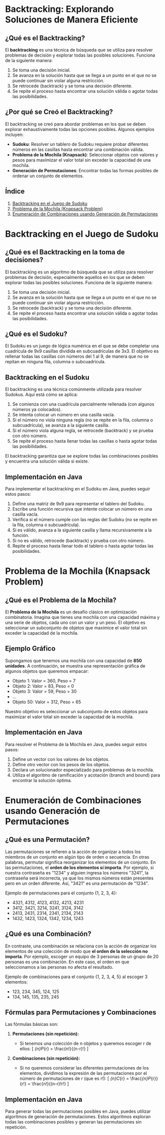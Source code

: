 # Backtracking: Explorando Soluciones de Manera Eficiente

## ¿Qué es el Backtracking?

El **backtracking** es una técnica de búsqueda que se utiliza para resolver problemas de decisión y explorar todas las posibles soluciones. Funciona de la siguiente manera:

1. Se toma una decisión inicial.
2. Se avanza en la solución hasta que se llega a un punto en el que no se puede continuar sin violar alguna restricción.
3. Se retrocede (backtrack) y se toma una decisión diferente.
4. Se repite el proceso hasta encontrar una solución válida o agotar todas las posibilidades.

## ¿Por qué se Creó el Backtracking?

El backtracking se creó para abordar problemas en los que se deben explorar exhaustivamente todas las opciones posibles. Algunos ejemplos incluyen:

- **Sudoku**: Resolver un tablero de Sudoku requiere probar diferentes números en las casillas hasta encontrar una combinación válida.
- **Problema de la Mochila (Knapsack)**: Seleccionar objetos con valores y pesos para maximizar el valor total sin exceder la capacidad de una mochila.
- **Generación de Permutaciones**: Encontrar todas las formas posibles de ordenar un conjunto de elementos.

## Índice

1. [Backtracking en el Juego de Sudoku](#backtracking-en-el-juego-de-sudoku)
2. [Problema de la Mochila (Knapsack Problem)](#problema-de-la-mochila-knapsack-problem)
3. [Enumeración de Combinaciones usando Generación de Permutaciones](#enumeración-de-combinaciones-usando-generación-de-permutaciones)

# Backtracking en el Juego de Sudoku

## ¿Qué es el Backtracking en la toma de decisiones?

El backtracking es un algoritmo de búsqueda que se utiliza para resolver problemas de decisión, especialmente aquellos en los que se deben explorar todas las posibles soluciones. Funciona de la siguiente manera:

1. Se toma una decisión inicial.
2. Se avanza en la solución hasta que se llega a un punto en el que no se puede continuar sin violar alguna restricción.
3. Se retrocede (backtrack) y se toma una decisión diferente.
4. Se repite el proceso hasta encontrar una solución válida o agotar todas las posibilidades.

## ¿Qué es el Sudoku?

El Sudoku es un juego de lógica numérica en el que se debe completar una cuadrícula de 9x9 casillas dividida en subcuadrículas de 3x3. El objetivo es rellenar todas las casillas con números del 1 al 9, de manera que no se repitan en ninguna fila, columna o subcuadrícula.

## Backtracking en el Sudoku

El backtracking es una técnica comúnmente utilizada para resolver Sudokus. Aquí está cómo se aplica:

1. Se comienza con una cuadrícula parcialmente rellenada (con algunos números ya colocados).
2. Se intenta colocar un número en una casilla vacía.
3. Si el número no viola ninguna regla (no se repite en la fila, columna o subcuadrícula), se avanza a la siguiente casilla.
4. Si el número viola alguna regla, se retrocede (backtrack) y se prueba con otro número.
5. Se repite el proceso hasta llenar todas las casillas o hasta agotar todas las posibilidades.

El backtracking garantiza que se explore todas las combinaciones posibles y encuentra una solución válida si existe.

## Implementación en Java

Para implementar el backtracking en el Sudoku en Java, puedes seguir estos pasos:

1. Define una matriz de 9x9 para representar el tablero del Sudoku.
2. Escribe una función recursiva que intente colocar un número en una casilla vacía.
3. Verifica si el número cumple con las reglas del Sudoku (no se repite en la fila, columna o subcuadrícula).
4. Si es válido, avanza a la siguiente casilla y llama recursivamente a la función.
5. Si no es válido, retrocede (backtrack) y prueba con otro número.
6. Repite el proceso hasta llenar todo el tablero o hasta agotar todas las posibilidades.

# Problema de la Mochila (Knapsack Problem)

## ¿Qué es el Problema de la Mochila?

El **Problema de la Mochila** es un desafío clásico en optimización combinatoria. Imagina que tienes una mochila con una capacidad máxima y una serie de objetos, cada uno con un valor y un peso. El objetivo es seleccionar un subconjunto de objetos que maximice el valor total sin exceder la capacidad de la mochila.

## Ejemplo Gráfico

Supongamos que tenemos una mochila con una capacidad de **850 unidades**. A continuación, se muestra una representación gráfica de algunos objetos que queremos empacar:

- Objeto 1: Valor = 360, Peso = 7
- Objeto 2: Valor = 83, Peso = 0
- Objeto 3: Valor = 59, Peso = 30
- ...
- Objeto 50: Valor = 312, Peso = 65

Nuestro objetivo es seleccionar un subconjunto de estos objetos para maximizar el valor total sin exceder la capacidad de la mochila.

## Implementación en Java

Para resolver el Problema de la Mochila en Java, puedes seguir estos pasos:

1. Define un vector con los valores de los objetos.
2. Define otro vector con los pesos de los objetos.
3. Declara un solucionador especializado para problemas de la mochila.
4. Utiliza el algoritmo de ramificación y acotación (branch and bound) para encontrar la solución óptima.

# Enumeración de Combinaciones usando Generación de Permutaciones

## ¿Qué es una Permutación?

Las permutaciones se refieren a la acción de organizar a todos los miembros de un conjunto en algún tipo de orden o secuencia. En otras palabras, permutar significa reorganizar los elementos de un conjunto. En las permutaciones, el **orden de los elementos sí importa**. Por ejemplo, si nuestra contraseña es "1234" y alguien ingresa los números "3241", la contraseña será incorrecta, ya que los mismos números están presentes pero en un orden diferente. Así, "3421" es una permutación de "1234".

Ejemplo de permutaciones para el conjunto {1, 2, 3, 4}:

- 4321, 4312, 4123, 4132, 4213, 4231
- 3412, 3421, 3214, 3241, 3124, 3142
- 2413, 2431, 2314, 2341, 2134, 2143
- 1432, 1423, 1324, 1342, 1234, 1243

## ¿Qué es una Combinación?

En contraste, una combinación se relaciona con la acción de organizar los elementos de una colección de modo que **el orden de la selección no importa**. Por ejemplo, escoger un equipo de 3 personas de un grupo de 20 personas es una combinación. En este caso, el orden en que seleccionamos a las personas no afecta el resultado.

Ejemplo de combinaciones para el conjunto {1, 2, 3, 4, 5} al escoger 3 elementos:

- 123, 234, 345, 124, 125
- 134, 145, 135, 235, 245

## Fórmulas para Permutaciones y Combinaciones

Las fórmulas básicas son:

1. **Permutaciones (sin repetición):**

   - Si tenemos una colección de n objetos y queremos escoger r de ellos:
     \[ _{n}P_{r} = \frac{n!}{(n-r)!} \]

2. **Combinaciones (sin repetición):**
   - Si no queremos considerar las diferentes permutaciones de los elementos, dividimos la expresión de las permutaciones por el número de permutaciones de r (que es r!):
     \[ _{n}C_{r} = \frac{_{n}P_{r}}{r!} = \frac{n!}{(n-r)!r!} \]

## Implementación en Java

Para generar todas las permutaciones posibles en Java, puedes utilizar algoritmos de generación de permutaciones. Estos algoritmos exploran todas las combinaciones posibles y generan las permutaciones sin repetición.
